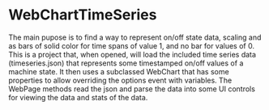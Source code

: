 # WebChartTimeSeries
 
The main pupose is to find a way to represent on/off state data, scaling and as bars of solid color for time spans of value 1, and no bar for values of 0.  This is a project that, when opened, will load the included time series data (timeseries.json) that represents some timestamped on/off values of a machine state.  It then uses a subclassed WebChart that has some properties to allow overriding the options event with variables.  The WebPage methods read the json and parse the data into some UI controls for viewing the data and stats of the data.

